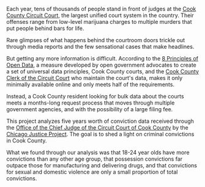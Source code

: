 Each year, tens of thousands of people stand in front of judges at the [Cook County Circuit Court](http://www.cookcountyclerkofcourt.org),  the largest unified court system in the country. Their offenses range from low-level marijuana charges to multiple murders that put people behind bars for life.

Rare glimpses of what happens behind the courtroom doors trickle out through media reports and the few sensational cases that make headlines.

But getting any more information is difficult. According to the [8 Principles of Open Data](http://opengovdata.org), a measure developed by open government advocates to create a set of universal data principles, Cook County courts, and the [Cook County Clerk of the Circuit Court](http://www.cookcountyclerkofcourt.org) who maintain the court's data, makes it only minimally available online and only meets half of the requirements.

Instead, a Cook County resident looking for bulk data about the courts meets a months-long request process that moves through multiple government agencies, and with the possibility of a large filing fee.

This project analyzes five years worth of conviction data received through the [Office of the Chief Judge of the Circuit Court of Cook County](http://www.cookcountycourt.org/ABOUTTHECOURT/OfficeoftheChiefJudge.aspx) by the [Chicago Justice Project](http://chicagojustice.org). The goal is to shed a light on criminal convictions in Cook County.

What we found through our analysis was that 18-24 year olds have more convictions than any other age group, that possession convictions far outpace those for manufacturing and delivering drugs, and that convictions for sexual and domestic violence are only a small proportion of total convictions. 

